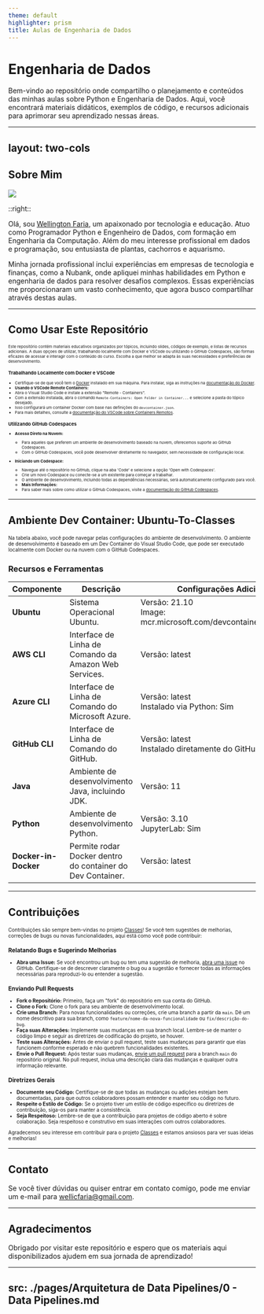```yaml
---
theme: default
highlighter: prism
title: Aulas de Engenharia de Dados
---
```


# Engenharia de Dados

Bem-vindo ao repositório onde compartilho o planejamento e conteúdos das minhas aulas sobre Python e Engenharia de Dados. Aqui, você encontrará materiais didáticos, exemplos de código, e recursos adicionais para aprimorar seu aprendizado nessas áreas.

<!--

-->


---
layout: two-cols
---

## Sobre Mim

<img src="https://avatars.githubusercontent.com/u/14779870?v=4" class="m-40 h-40 rounded shadow" />

::right::

Olá, sou [Wellington Faria](https://www.linkedin.com/in/wellicfaria/), um apaixonado por tecnologia e educação. Atuo como Programador Python e Engenheiro de Dados, com formação em Engenharia da Computação. Além do meu interesse profissional em dados e programação, sou entusiasta de plantas, cachorros e aquarismo.

Minha jornada profissional inclui experiências em empresas de tecnologia e finanças, como a Nubank, onde apliquei minhas habilidades em Python e engenharia de dados para resolver desafios complexos. Essas experiências me proporcionaram um vasto conhecimento, que agora busco compartilhar através destas aulas.

<a href="https://github.com/wellicfaria" target="_blank">
  <uim-github class="text-3xl text-red-400 mx-2"/>
</a>

<a href="https://www.linkedin.com/in/wellicfaria/" target="_blank">
  <uim-linkedin class="text-3xl text-red-400 mx-2"/>
</a>

---

## Como Usar Este Repositório

<span style="font-size: 8px;">

Este repositório contém materiais educativos organizados por tópicos, incluindo slides, códigos de exemplo, e listas de recursos adicionais. A duas opçoes de utilizar, trabalhando localmente com Docker e VSCode ou utilizando o GitHub Codespaces, são formas eficazes de acessar e interagir com o conteúdo do curso. Escolha a que melhor se adapta às suas necessidades e preferências de desenvolvimento.

### Trabalhando Localmente com Docker e VSCode

- Certifique-se de que você tem o [Docker](https://www.docker.com/) instalado em sua máquina. Para instalar, siga as instruções na [documentação do Docker](https://docs.docker.com/get-docker/).
-  **Usando o VSCode Remote Containers:**
  - Abra o Visual Studio Code e instale a extensão "Remote - Containers".
  - Com a extensão instalada, abra o comando `Remote-Containers: Open Folder in Container...` e selecione a pasta do tópico desejado.
  - Isso configurará um container Docker com base nas definições do `devcontainer.json`.
  - Para mais detalhes, consulte a [documentação do VSCode sobre Containers Remotos](https://code.visualstudio.com/docs/remote/containers).

### Utilizando GitHub Codespaces

- **Acesso Direto na Nuvem:**
  - Para aqueles que preferem um ambiente de desenvolvimento baseado na nuvem, oferecemos suporte ao GitHub Codespaces.
  - Com o GitHub Codespaces, você pode desenvolver diretamente no navegador, sem necessidade de configuração local.

- **Iniciando um Codespace:**
  - Navegue até o repositório no GitHub, clique na aba 'Code' e selecione a opção 'Open with Codespaces'.
  - Crie um novo Codespace ou conecte-se a um existente para começar a trabalhar.
  - O ambiente de desenvolvimento, incluindo todas as dependências necessárias, será automaticamente configurado para você.
  - **Mais Informações:**
  - Para saber mais sobre como utilizar o GitHub Codespaces, visite a [documentação do GitHub Codespaces](https://docs.github.com/en/codespaces).

</span>

---

## Ambiente Dev Container: Ubuntu-To-Classes


<span style="font-size: 10px;">
Na tabela abaixo, você pode navegar pelas configurações do ambiente de desenvolvimento. O ambiente de desenvolvimento é baseado em um Dev Container do Visual Studio Code, que pode ser executado localmente com Docker ou na nuvem com o GitHub Codespaces.
</span>

### Recursos e Ferramentas

<span style="font-size: 8px;">

| Componente         | Descrição                                                                 | Configurações Adicionais                                       |
| ------------------ | ------------------------------------------------------------------------- | -------------------------------------------------------------- |
| **Ubuntu** | Sistema Operacional Ubuntu. | Versão: 21.10  <br> Image: mcr.microsoft.com/devcontainers/base:jammy| 
| **AWS CLI**        | Interface de Linha de Comando da Amazon Web Services.                    | Versão: latest                                                |
| **Azure CLI**      | Interface de Linha de Comando do Microsoft Azure.                        | Versão: latest <br> Instalado via Python: Sim                 |
| **GitHub CLI**     | Interface de Linha de Comando do GitHub.                                 | Versão: latest <br> Instalado diretamente do GitHub Release: Sim |
| **Java**           | Ambiente de desenvolvimento Java, incluindo JDK.                         | Versão: 11                                                    |
| **Python**         | Ambiente de desenvolvimento Python.                                      | Versão: 3.10 <br> JupyterLab: Sim|
| **Docker-in-Docker**| Permite rodar Docker dentro do container do Dev Container.               | Versão: latest                                                |

</span>

---

## Contribuições

<span style="font-size: 10px;">

Contribuições são sempre bem-vindas no projeto [Classes](https://github.com/wellicfaria/classes)! Se você tem sugestões de melhorias, correções de bugs ou novas funcionalidades, aqui está como você pode contribuir:

### Relatando Bugs e Sugerindo Melhorias
- **Abra uma Issue:** Se você encontrou um bug ou tem uma sugestão de melhoria, [abra uma issue](https://github.com/wellicfaria/classes/issues) no GitHub. Certifique-se de descrever claramente o bug ou a sugestão e fornecer todas as informações necessárias para reproduzi-lo ou entender a sugestão.

### Enviando Pull Requests

- **Fork o Repositório:** Primeiro, faça um "fork" do repositório em sua conta do GitHub.
- **Clone o Fork:** Clone o fork para seu ambiente de desenvolvimento local.
- **Crie uma Branch:** Para novas funcionalidades ou correções, crie uma branch a partir da `main`. Dê um nome descritivo para sua branch, como `feature/nome-da-nova-funcionalidade` ou `fix/descrição-do-bug`.
- **Faça suas Alterações:** Implemente suas mudanças em sua branch local. Lembre-se de manter o código limpo e seguir as diretrizes de codificação do projeto, se houver.
- **Teste suas Alterações:** Antes de enviar o pull request, teste suas mudanças para garantir que elas funcionem conforme esperado e não quebrem funcionalidades existentes.
- **Envie o Pull Request:** Após testar suas mudanças, [envie um pull request](https://github.com/wellicfaria/classes/pulls) para a branch `main` do repositório original. No pull request, inclua uma descrição clara das mudanças e qualquer outra informação relevante.


### Diretrizes Gerais

- **Documente seu Código:** Certifique-se de que todas as mudanças ou adições estejam bem documentadas, para que outros colaboradores possam entender e manter seu código no futuro.
- **Respeite o Estilo de Código:** Se o projeto tiver um estilo de código específico ou diretrizes de contribuição, siga-os para manter a consistência.
- **Seja Respeitoso:** Lembre-se de que a contribuição para projetos de código aberto é sobre colaboração. Seja respeitoso e construtivo em suas interações com outros colaboradores.

Agradecemos seu interesse em contribuir para o projeto [Classes](https://github.com/wellicfaria/classes) e estamos ansiosos para ver suas ideias e melhorias!

</span>


---

## Contato

Se você tiver dúvidas ou quiser entrar em contato comigo, pode me enviar um e-mail para [wellicfaria@gmail.com](mailto:wellicfaria@gmail.com).

---

## Agradecimentos

Obrigado por visitar este repositório e espero que os materiais aqui disponibilizados ajudem em sua jornada de aprendizado!

---
src: ./pages/Arquitetura de Data Pipelines/0 - Data Pipelines.md
---




